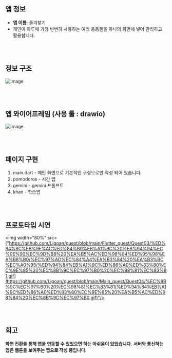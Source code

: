 ## 앱 정보

 - **앱 이름**: 즐겨찾기
 -  개인이 하루에 가장 빈번히 사용하는 여러 응용들을 하나의 화면에 넣어 관리하고 활용합니다.

<br><br>


## 정보 구조


![image](https://github.com/user-attachments/assets/048f5da2-9429-4eb1-a80f-271256766de8)

<br><br>

## 앱 와이어프레임 (사용 툴 : drawio)

![image](https://github.com/user-attachments/assets/d2140492-f7b1-406d-a7a7-fc9e4c56f966)

<br><br>

## 페이지 구현
1. main.dart - 메인 화면으로 기본적인 구성으로만 작성 되어 있습니다.  
2. pomodoros - 시간 앱
3. gemini    - gemini 프롬프트
4. khan      - 학습앱
   
<br><br>

## 프로토타입 시연
<img width="80%" src=["https://github.com/Ligoan/quest/blob/main/Flutter_quest/Quest03/%ED%94%8C%EB%9F%AC%ED%84%B0%EB%A1%9C%20%EB%94%94%EC%9E%90%EC%9D%B8%20%EA%B5%AC%ED%98%84%ED%95%98%EA%B8%B0/%EC%97%AD%EC%84%A4%EA%B3%84%20%EA%B3%BC%EC%A0%95/%ED%94%84%EB%A1%9C%ED%86%A0%ED%83%80%EC%9E%85%20%EC%8B%9C%EC%97%B0%20%EC%98%81%EC%83%81.gif](https://github.com/Ligoan/quest/blob/main/Main_quest/Quest04/%EC%8B%9C%EC%97%B0%20%EC%98%81%EC%83%81/%ED%94%84%EB%A1%9C%ED%86%A0%ED%83%80%EC%9E%85%20%EA%B5%AC%ED%98%84%20%EC%8B%9C%EC%97%B0.gif)"/>


<br><br>


## 회고
**화면 전환을 통해 앱을 연동할 수 있었으면 하는 아쉬움이 있었습니다.**
**서버와 통신하는 앱은 웹툰을 보여주는 앱으로 작성 중입니다.**
